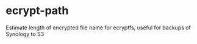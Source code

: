 # ecrypt-path
Estimate length of encrypted file name for ecryptfs, useful for backups of Synology to S3
